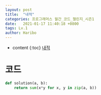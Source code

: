 ```yaml
---
layout: post
title:  "내적"
categories: 프로그래머스 월간_코드_챌린지_시즌1
date:   2021-01-17 11:40:18 +0800
tags: Lv.1
author: Haribo
---
```


* content
{:toc}
[내적](https://school.programmers.co.kr/learn/courses/30/lessons/70128)

# 코드

```python
def solution(a, b):
    return sum(x*y for x, y in zip(a, b))
```
